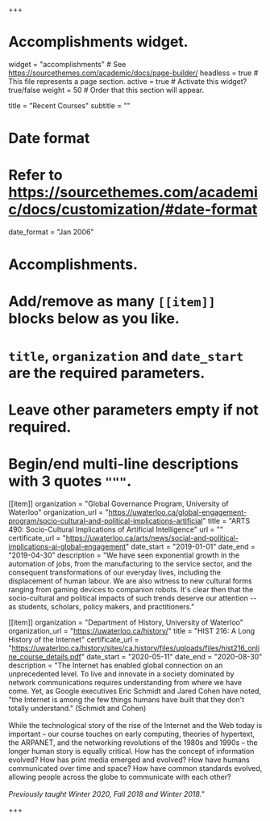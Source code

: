 +++
# Accomplishments widget.
widget = "accomplishments"  # See https://sourcethemes.com/academic/docs/page-builder/
headless = true  # This file represents a page section.
active = true  # Activate this widget? true/false
weight = 50  # Order that this section will appear.

title = "Recent Courses"
subtitle = ""

# Date format
#   Refer to https://sourcethemes.com/academic/docs/customization/#date-format
date_format = "Jan 2006"

# Accomplishments.
#   Add/remove as many `[[item]]` blocks below as you like.
#   `title`, `organization` and `date_start` are the required parameters.
#   Leave other parameters empty if not required.
#   Begin/end multi-line descriptions with 3 quotes `"""`.

[[item]]
  organization = "Global Governance Program, University of Waterloo"
  organization_url = "https://uwaterloo.ca/global-engagement-program/socio-cultural-and-political-implications-artificial"
  title = "ARTS 490: Socio-Cultural Implications of Artificial Intelligence"
  url = ""
  certificate_url = "https://uwaterloo.ca/arts/news/social-and-political-implications-ai-global-engagement"
  date_start = "2019-01-01"
  date_end = "2019-04-30"
  description = "We have seen exponential growth in the automation of jobs, from the manufacturing to the service sector, and the consequent transformations of our everyday lives, including the displacement of human labour. We are also witness to new cultural forms ranging from gaming devices to companion robots. It's clear then that the socio-cultural and political impacts of such trends deserve our attention -- as students, scholars, policy makers, and practitioners."

[[item]]
  organization = "Department of History, University of Waterloo"
  organization_url = "https://uwaterloo.ca/history/"
  title = "HIST 216: A Long History of the Internet"
  certificate_url = "https://uwaterloo.ca/history/sites/ca.history/files/uploads/files/hist216_online_course_details.pdf"
  date_start = "2020-05-11"
  date_end = "2020-08-30"
  description = "The Internet has enabled global connection on an unprecedented level. To live and innovate in a society dominated by network communications requires understanding from where we have come. Yet, as Google executives Eric Schmidt and Jared Cohen have noted, \"the Internet is among the few things humans have built that they don't totally understand.\" (Schmidt and Cohen)<br><br>While the technological story of the rise of the Internet and the Web today is important – our course touches on early computing, theories of hypertext, the ARPANET, and the networking revolutions of the 1980s and 1990s – the longer human story is equally critical. How has the concept of information evolved? How has print media emerged and evolved? How have humans communicated over time and space? How have common standards evolved, allowing people across the globe to communicate with each other?<br><br>*Previously taught Winter 2020, Fall 2018 and Winter 2018.*"

+++